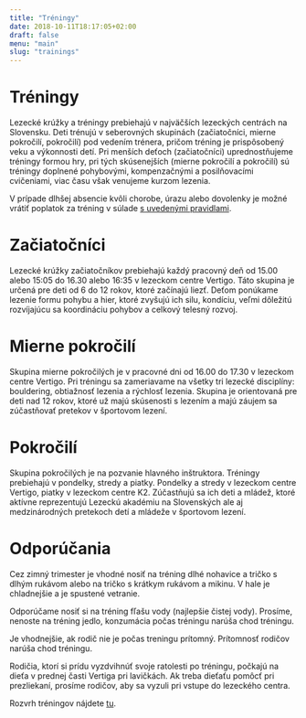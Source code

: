```yaml
---
title: "Tréningy"
date: 2018-10-11T18:17:05+02:00
draft: false
menu: "main"
slug: "trainings"
---
```


# Tréningy

Lezecké krúžky a tréningy prebiehajú v najväčších lezeckých centrách na Slovensku. Deti trénujú v seberovných skupinách (začiatočníci, mierne pokročilí, pokročilí) pod vedením trénera, pričom tréning je prispôsobený veku a výkonnosti detí. Pri menších deťoch (začiatočníci) uprednostňujeme tréningy formou hry, pri tých skúsenejších (mierne pokročilí a pokročilí) sú tréningy doplnené pohybovými, kompenzačnými a posilňovacími cvičeniami, viac času však venujeme kurzom lezenia.

V prípade dlhšej absencie kvôli chorobe, úrazu alebo dovolenky je možné vrátiť poplatok za tréning v súlade [s uvedenými pravidlami](/sk/rules).

# Začiatočníci
Lezecké krúžky začiatočníkov prebiehajú každý pracovný deň od 15.00 alebo 15:05 do 16.30 alebo 16:35 v lezeckom centre Vertigo. Táto skupina je určená pre deti od 6 do 12 rokov, ktoré začínajú liezť. Deťom ponúkame lezenie formu pohybu a hier, ktoré zvyšujú ich silu, kondíciu, veľmi dôležitú rozvíjajúcu sa koordináciu pohybov a celkový telesný rozvoj.

# Mierne pokročilí
Skupina mierne pokročilých je v pracovné dni od 16.00 do 17.30 v lezeckom centre Vertigo. Pri tréningu sa zameriavame na všetky tri lezecké disciplíny: bouldering, obtiažnosť lezenia a rýchlosť lezenia. Skupina je orientovaná pre deti nad 12 rokov, ktoré už majú skúsenosti s lezením a majú záujem sa zúčastňovať pretekov v športovom lezení.

# Pokročilí
Skupina pokročilých je na pozvanie hlavného inštruktora. Tréningy prebiehajú v pondelky, stredy a piatky. Pondelky a stredy v lezeckom centre Vertigo, piatky v lezeckom centre K2. Zúčastňujú sa ich deti a mládež, ktoré aktívne reprezentujú Lezeckú akadémiu na Slovenských ale aj medzinárodných pretekoch detí a mládeže v športovom lezení.

# Odporúčania
Cez zimný trimester je vhodné nosiť na tréning dlhé nohavice a tričko s dlhým rukávom alebo na tričko s krátkym rukávom a mikinu. V hale je chladnejšie a je spustené vetranie.

Odporúčame nosiť si na tréning fľašu vody (najlepšie čistej vody). Prosíme, nenoste na tréning jedlo, konzumácia počas tréningu narúša chod tréningu.

Je vhodnejšie, ak rodič nie je počas treningu prítomný. Prítomnosť rodičov narúša chod tréningu.

Rodičia, ktorí si prídu vyzdvihnúť svoje ratolesti po tréningu, počkajú na dieťa v prednej časti Vertiga pri lavičkách. Ak treba dieťaťu pomôcť pri prezliekaní, prosíme rodičov, aby sa vyzuli pri vstupe do lezeckého centra.

Rozvrh tréningov nájdete [tu](/sk/timetables).